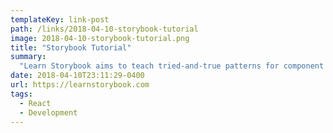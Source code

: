 ```yaml
---
templateKey: link-post
path: /links/2018-04-10-storybook-tutorial
image: 2018-04-10-storybook-tutorial.png
title: "Storybook Tutorial"
summary:
  "Learn Storybook aims to teach tried-and-true patterns for component development using Storybook. You’ll walk through essential UI component techniques while building a UI from scratch in React (Vue and Angular coming soon)."
date: 2018-04-10T23:11:29-0400
url: https://learnstorybook.com
tags:
  - React
  - Development
---
```

